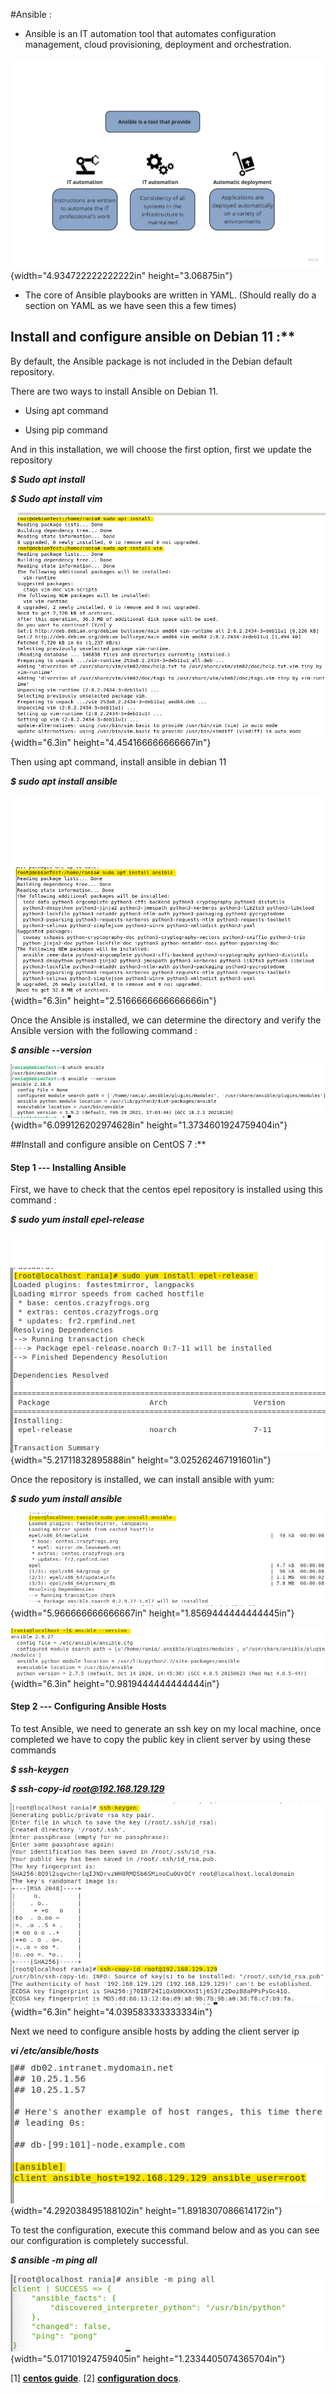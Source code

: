#Ansible :

- Ansible is an IT automation tool that automates configuration
  management, cloud provisioning, deployment and orchestration.

![](media/image1.jpg){width="4.934722222222222in" height="3.06875in"}
 - The core of Ansible playbooks are written in
   YAML. (Should really do a section on YAML as we have seen this a few times)

## Install and configure ansible on Debian 11 :**

By default, the Ansible package is not included in the Debian default
repository.

There are two ways to install Ansible on Debian 11.

-   Using apt command

-   Using pip command

And in this installation, we will choose the first option, first we
update the repository

***\$ Sudo apt install***

***\$ Sudo apt install vim***

![](media/image2.png){width="6.3in" height="4.454166666666667in"}

Then using apt command, install ansible in debian 11

***\$ sudo apt install ansible***

![](media/image3.png){width="6.3in" height="2.5166666666666666in"}

Once the Ansible is installed, we can determine the directory and verify
the Ansible version with the following command :

***\$ ansible \--version***

![](media/image4.png){width="6.099126202974628in"
height="1.3734601924759404in"}

##Install and configure ansible on CentOS 7 :**

#### Step 1 --- Installing Ansible

First, we have to check that the centos epel repository is installed
using this command :

***\$ sudo yum install epel-release***

![](media/image5.png){width="5.21711832895888in"
height="3.025262467191601in"}

Once the repository is installed, we can install ansible with yum:

***\$ sudo yum install ansible***

![](media/image6.png){width="5.966666666666667in"
height="1.8569444444444445in"}

![](media/image7.png){width="6.3in" height="0.9819444444444444in"}

#### Step 2 --- Configuring Ansible Hosts

To test Ansible, we need to generate an ssh key on my local machine,
once completed we have to copy the public key in client server by using
these commands

***\$ ssh-keygen***

***\$ ssh-copy-id root@192.168.129.129***

![](media/image8.png){width="6.3in" height="4.039583333333334in"}

Next we need to configure ansible hosts by adding the client server ip

***vi /etc/ansible/hosts***

![](media/image9.png){width="4.292038495188102in"
height="1.8918307086614172in"}

To test the configuration, execute this command below and as you can see
our configuration is completely successful.

***\$ ansible -m ping all***

![](media/image10.png){width="5.017101924759405in"
height="1.2334405074365704in"}

\[1\]  **[centos guide](https://docs.ansible.com/ansible/latest/installation_guide/installation_distros.html#installing-ansible-on-fedora-or-centos)**.
\[2\] **[configuration docs](https://www.youtube.com/watch?v=cEnq94dYrSg&ab_channel=LinuxHelp)**.
